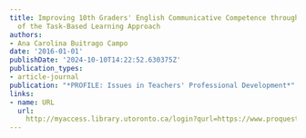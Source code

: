 ```yaml
---
title: Improving 10th Graders' English Communicative Competence through the Implementation
  of the Task-Based Learning Approach
authors:
- Ana Carolina Buitrago Campo
date: '2016-01-01'
publishDate: '2024-10-10T14:22:52.630375Z'
publication_types:
- article-journal
publication: "*PROFILE: Issues in Teachers' Professional Development*"
links:
- name: URL
  url: 
    http://myaccess.library.utoronto.ca/login?qurl=https://www.proquest.com/docview/1826538306?accountid=14771&bdid=38382&_bd=gCiB5IHjEUdolJtLledGkYxavlw%3D
---
```

